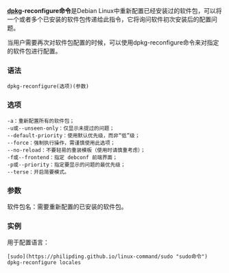 **[dpkg](https://philipding.github.io/linux-command/dpkg "dpkg命令")-reconfigure命令**是Debian Linux中重新配置已经安装过的软件包，可以将一个或者多个已安装的软件包传递给此指令，它将询问软件初次安装后的配置问题。

当用户需要再次对软件包配置的时候，可以使用dpkg-reconfigure命令来对指定的软件包进行配置。

### 语法  

```
dpkg-reconfigure(选项)(参数)
```

### 选项  

```
-a：重新配置所有的软件包；
-u或--unseen-only：仅显示未提过的问题；
--default-priority：使用默认优先级，而非“低”级；
--force：强制执行操作，需谨慎使用此选项；
--no-reload：不要轻易的重装模板（使用时请慎重考虑）；
-f或--frontend：指定 debconf 前端界面；
-p或--priority：指定要显示的问题的最优先级；
--terse：开启简要模式。

```

### 参数  

软件包名：需要重新配置的已安装的软件包。

### 实例  

用于配置语言：

```
[sudo](https://philipding.github.io/linux-command/sudo "sudo命令") dpkg-reconfigure locales
```